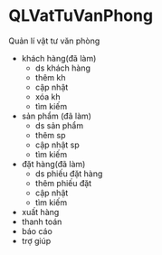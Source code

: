 # QLVatTuVanPhong
Quản lí vật tư văn phòng
- khách hàng(đã làm)
  + ds khách hàng 
  + thêm kh
  + cập nhật
  + xóa kh
  + tìm kiếm
- sản phẩm (đã làm)
  + ds sản phẩm
  + thêm sp
  + cập nhật sp
  + tìm kiếm 
- đặt hàng(đã làm)
  + ds phiếu đặt hàng
  + thêm phiếu đặt
  + cập nhật
  + tìm kiếm
- xuất hàng
- thanh toán
- báo cáo
- trợ giúp
